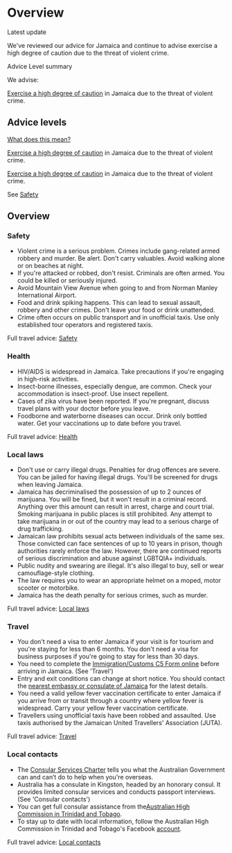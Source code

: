 # Overview

Latest update

We've reviewed our advice for Jamaica and continue to advise exercise a high degree of caution due to the threat of violent crime.

Advice Level summary

We advise:

[Exercise a high degree of caution](https://www.smartraveller.gov.au/consular-services/travel-advice-explained#level2 ) in Jamaica due to the threat of violent crime.

## Advice levels

[What does this mean?](/before-you-go/travel-advice-explained/)

[Exercise a high degree of caution](https://www.smartraveller.gov.au/consular-services/travel-advice-explained#level2 ) in Jamaica due to the threat of violent crime.

[Exercise a high degree of caution](https://www.smartraveller.gov.au/consular-services/travel-advice-explained#level2 ) in Jamaica due to the threat of violent crime.

See [Safety](#safety)

## Overview

### Safety

* Violent crime is a serious problem. Crimes include gang-related armed robbery and murder. Be alert. Don't carry valuables. Avoid walking alone or on beaches at night.
* If you're attacked or robbed, don't resist. Criminals are often armed. You could be killed or seriously injured.
* Avoid Mountain View Avenue when going to and from Norman Manley International Airport.
* Food and drink spiking happens. This can lead to sexual assault, robbery and other crimes. Don't leave your food or drink unattended.
* Crime often occurs on public transport and in unofficial taxis. Use only established tour operators and registered taxis.

Full travel advice: [Safety](#safety)

### Health

* HIV/AIDS is widespread in Jamaica. Take precautions if you're engaging in high-risk activities.
* Insect-borne illnesses, especially dengue, are common. Check your accommodation is insect-proof. Use insect repellent.
* Cases of zika virus have been reported. If you're pregnant, discuss travel plans with your doctor before you leave.
* Foodborne and waterborne diseases can occur. Drink only bottled water. Get your vaccinations up to date before you travel.

Full travel advice: [Health](#health)

### Local laws

* Don't use or carry illegal drugs. Penalties for drug offences are severe. You can be jailed for having illegal drugs. You'll be screened for drugs when leaving Jamaica.
* Jamaica has decriminalised the possession of up to 2 ounces of marijuana. You will be fined, but it won't result in a criminal record. Anything over this amount can result in arrest, charge and court trial. Smoking marijuana in public places is still prohibited. Any attempt to take marijuana in or out of the country may lead to a serious charge of drug trafficking.
* Jamaican law prohibits sexual acts between individuals of the same sex. Those convicted can face sentences of up to 10 years in prison, though authorities rarely enforce the law. However, there are continued reports of serious discrimination and abuse against LGBTQIA+ individuals.
* Public nudity and swearing are illegal. It's also illegal to buy, sell or wear camouflage-style clothing.
* The law requires you to wear an appropriate helmet on a moped, motor scooter or motorbike.
* Jamaica has the death penalty for serious crimes, such as murder.

Full travel advice: [Local laws](#Local-Laws)

### Travel

* You don't need a visa to enter Jamaica if your visit is for tourism and you're staying for less than 6 months. You don't need a visa for business purposes if you're going to stay for less than 30 days.
* You need to complete the [Immigration/Customs C5 Form online](https://enterjamaica.com/) before arriving in Jamaica. (See 'Travel')
* Entry and exit conditions can change at short notice. You should contact the [nearest embassy or consulate of Jamaica](https://protocol.dfat.gov.au/Public/MissionsInAustralia) for the latest details.
* You need a valid yellow fever vaccination certificate to enter Jamaica if you arrive from or transit through a country where yellow fever is widespread. Carry your yellow fever vaccination certificate.
* Travellers using unofficial taxis have been robbed and assaulted. Use taxis authorised by the Jamaican United Travellers' Association (JUTA).

Full travel advice: [Travel](#travel)

### Local contacts

* The [Consular Services Charter](/consular-services/consular-services-charter "Consular Services Charter") tells you what the Australian Government can and can’t do to help when you're overseas.
* Australia has a consulate in Kingston, headed by an honorary consul. It provides limited consular services and conducts passport interviews. (See 'Consular contacts')
* You can get full consular assistance from the[Australian High Commission in Trinidad and Tobago](http://trinidadandtobago.highcommission.gov.au).
* To stay up to date with local information, follow the Australian High Commission in Trinidad and Tobago's Facebook [account](https://www.facebook.com/AusHighComTT/).

Full travel advice: [Local contacts](#local-contacts)